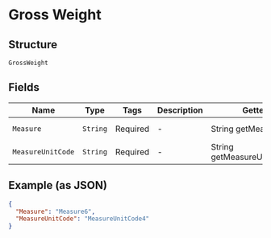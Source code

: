 
# Gross Weight

## Structure

`GrossWeight`

## Fields

| Name | Type | Tags | Description | Getter | Setter |
|  --- | --- | --- | --- | --- | --- |
| `Measure` | `String` | Required | - | String getMeasure() | setMeasure(String measure) |
| `MeasureUnitCode` | `String` | Required | - | String getMeasureUnitCode() | setMeasureUnitCode(String measureUnitCode) |

## Example (as JSON)

```json
{
  "Measure": "Measure6",
  "MeasureUnitCode": "MeasureUnitCode4"
}
```

